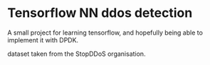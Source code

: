 # Tensorflow NN ddos detection

A small project for learning tensorflow, and hopefully being able to implement it with DPDK.

dataset taken from the StopDDoS organisation.
